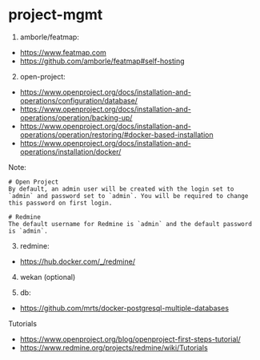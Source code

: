 # project-mgmt

1. amborle/featmap:
- https://www.featmap.com
- https://github.com/amborle/featmap#self-hosting
2. open-project:
- https://www.openproject.org/docs/installation-and-operations/configuration/database/
- https://www.openproject.org/docs/installation-and-operations/operation/backing-up/
- https://www.openproject.org/docs/installation-and-operations/operation/restoring/#docker-based-installation
- https://www.openproject.org/docs/installation-and-operations/installation/docker/

Note:
```
# Open Project
By default, an admin user will be created with the login set to `admin` and password set to `admin`. You will be required to change this password on first login.

# Redmine
The default username for Redmine is `admin` and the default password is `admin`.
```
3. redmine:
- https://hub.docker.com/_/redmine/

4. wekan (optional)

5. db:
- https://github.com/mrts/docker-postgresql-multiple-databases  

Tutorials
- https://www.openproject.org/blog/openproject-first-steps-tutorial/
- https://www.redmine.org/projects/redmine/wiki/Tutorials
